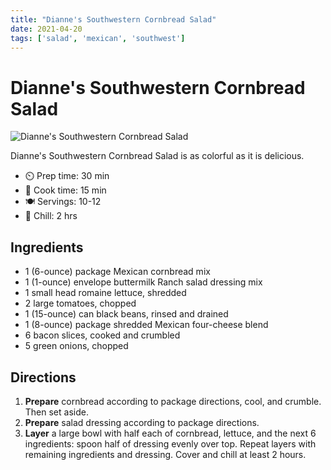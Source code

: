 ```yaml
---
title: "Dianne's Southwestern Cornbread Salad"
date: 2021-04-20
tags: ['salad', 'mexican', 'southwest']
---
```


# Dianne's Southwestern Cornbread Salad

![Dianne's Southwestern Cornbread Salad](../static/pix/diannes-cornbread-salad.webp)

Dianne's Southwestern Cornbread Salad is as colorful as it is delicious.

- ⏲️ Prep time: 30 min
- 🍳 Cook time: 15 min
- 🍽️ Servings: 10-12
- 🥶 Chill: 2 hrs

## Ingredients

- 1 (6-ounce) package Mexican cornbread mix
- 1 (1-ounce) envelope buttermilk Ranch salad dressing mix
- 1 small head romaine lettuce, shredded
- 2 large tomatoes, chopped
- 1 (15-ounce) can black beans, rinsed and drained
- 1 (8-ounce) package shredded Mexican four-cheese blend
- 6 bacon slices, cooked and crumbled
- 5 green onions, chopped

## Directions

1. **Prepare** cornbread according to package directions, cool, and crumble. Then set aside.
2. **Prepare** salad dressing according to package directions.
3. **Layer** a large bowl with half each of cornbread, lettuce, and the next 6 ingredients: spoon half of dressing evenly over top. Repeat layers with remaining ingredients and dressing. Cover and chill at least 2 hours.
